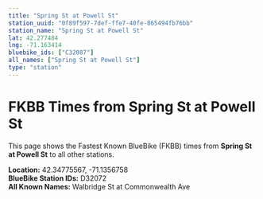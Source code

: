 ```yaml
---
title: "Spring St at Powell St"
station_uuid: "0f89f597-7def-ffe7-40fe-865494fb76bb"
station_name: "Spring St at Powell St"
lat: 42.277484
lng: -71.163414
bluebike_ids: ["C32087"]
all_names: ["Spring St at Powell St"]
type: "station"
---
```


# FKBB Times from Spring St at Powell St

This page shows the Fastest Known BlueBike (FKBB) times from **Spring St at Powell St** to all other stations.

**Location:** 42.34775567, -71.1356758  
**BlueBike Station IDs:** D32072  
**All Known Names:** Walbridge St at Commonwealth Ave


